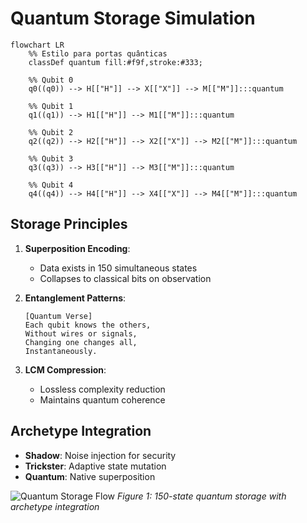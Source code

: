 # Quantum Storage Simulation

```mermaid
flowchart LR
    %% Estilo para portas quânticas
    classDef quantum fill:#f9f,stroke:#333;

    %% Qubit 0
    q0((q0)) --> H[["H"]] --> X[["X"]] --> M[["M"]]:::quantum

    %% Qubit 1
    q1((q1)) --> H1[["H"]] --> M1[["M"]]:::quantum

    %% Qubit 2
    q2((q2)) --> H2[["H"]] --> X2[["X"]] --> M2[["M"]]:::quantum

    %% Qubit 3
    q3((q3)) --> H3[["H"]] --> M3[["M"]]:::quantum

    %% Qubit 4
    q4((q4)) --> H4[["H"]] --> X4[["X"]] --> M4[["M"]]:::quantum
```

## Storage Principles
1. **Superposition Encoding**:
   - Data exists in 150 simultaneous states
   - Collapses to classical bits on observation

2. **Entanglement Patterns**:
   ```
   [Quantum Verse]
   Each qubit knows the others,
   Without wires or signals,
   Changing one changes all,
   Instantaneously.
   ```

3. **LCM Compression**:
   - Lossless complexity reduction
   - Maintains quantum coherence

## Archetype Integration
- **Shadow**: Noise injection for security
- **Trickster**: Adaptive state mutation
- **Quantum**: Native superposition

![Quantum Storage Flow](quantum_storage.png)
*Figure 1: 150-state quantum storage with archetype integration*
